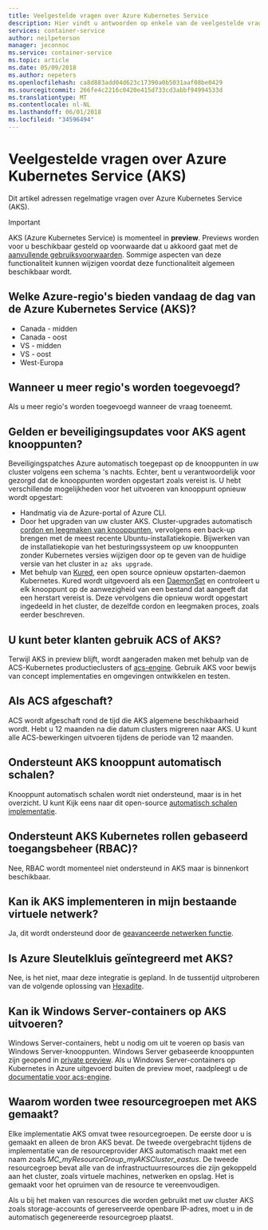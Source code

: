 ```yaml
---
title: Veelgestelde vragen over Azure Kubernetes Service
description: Hier vindt u antwoorden op enkele van de veelgestelde vragen over Azure Kubernetes Service.
services: container-service
author: neilpeterson
manager: jeconnoc
ms.service: container-service
ms.topic: article
ms.date: 05/09/2018
ms.author: nepeters
ms.openlocfilehash: ca8d883add04d623c17390a0b5031aaf08be0429
ms.sourcegitcommit: 266fe4c2216c0420e415d733cd3abbf94994533d
ms.translationtype: MT
ms.contentlocale: nl-NL
ms.lasthandoff: 06/01/2018
ms.locfileid: "34596494"
---
```

# <a name="frequently-asked-questions-about-azure-kubernetes-service-aks"></a>Veelgestelde vragen over Azure Kubernetes Service (AKS)

Dit artikel adressen regelmatige vragen over Azure Kubernetes Service (AKS).

> [!IMPORTANT]
> AKS (Azure Kubernetes Service) is momenteel in **preview**. Previews worden voor u beschikbaar gesteld op voorwaarde dat u akkoord gaat met de [aanvullende gebruiksvoorwaarden](https://azure.microsoft.com/support/legal/preview-supplemental-terms/). Sommige aspecten van deze functionaliteit kunnen wijzigen voordat deze functionaliteit algemeen beschikbaar wordt.
>

## <a name="which-azure-regions-provide-the-azure-kubernetes-service-aks-today"></a>Welke Azure-regio's bieden vandaag de dag van de Azure Kubernetes Service (AKS)?

- Canada - midden
- Canada - oost
- VS - midden
- VS - oost
- West-Europa

## <a name="when-will-additional-regions-be-added"></a>Wanneer u meer regio's worden toegevoegd?

Als u meer regio's worden toegevoegd wanneer de vraag toeneemt.

## <a name="are-security-updates-applied-to-aks-agent-nodes"></a>Gelden er beveiligingsupdates voor AKS agent knooppunten?

Beveiligingspatches Azure automatisch toegepast op de knooppunten in uw cluster volgens een schema 's nachts. Echter, bent u verantwoordelijk voor gezorgd dat de knooppunten worden opgestart zoals vereist is. U hebt verschillende mogelijkheden voor het uitvoeren van knooppunt opnieuw wordt opgestart:

- Handmatig via de Azure-portal of Azure CLI.
- Door het upgraden van uw cluster AKS. Cluster-upgrades automatisch [cordon en leegmaken van knooppunten](https://kubernetes.io/docs/tasks/administer-cluster/safely-drain-node/), vervolgens een back-up brengen met de meest recente Ubuntu-installatiekopie. Bijwerken van de installatiekopie van het besturingssysteem op uw knooppunten zonder Kubernetes versies wijzigen door op te geven van de huidige versie van het cluster in `az aks upgrade`.
- Met behulp van [Kured](https://github.com/weaveworks/kured), een open source opnieuw opstarten-daemon Kubernetes. Kured wordt uitgevoerd als een [DaemonSet](https://kubernetes.io/docs/concepts/workloads/controllers/daemonset/) en controleert u elk knooppunt op de aanwezigheid van een bestand dat aangeeft dat een herstart vereist is. Deze vervolgens die opnieuw wordt opgestart ingedeeld in het cluster, de dezelfde cordon en leegmaken proces, zoals eerder beschreven.

## <a name="do-you-recommend-customers-use-acs-or-aks"></a>U kunt beter klanten gebruik ACS of AKS?

Terwijl AKS in preview blijft, wordt aangeraden maken met behulp van de ACS-Kubernetes productieclusters of [acs-engine](https://github.com/azure/acs-engine). Gebruik AKS voor bewijs van concept implementaties en omgevingen ontwikkelen en testen.

## <a name="when-will-acs-be-deprecated"></a>Als ACS afgeschaft?

ACS wordt afgeschaft rond de tijd die AKS algemene beschikbaarheid wordt. Hebt u 12 maanden na die datum clusters migreren naar AKS. U kunt alle ACS-bewerkingen uitvoeren tijdens de periode van 12 maanden.

## <a name="does-aks-support-node-autoscaling"></a>Ondersteunt AKS knooppunt automatisch schalen?

Knooppunt automatisch schalen wordt niet ondersteund, maar is in het overzicht. U kunt Kijk eens naar dit open-source [automatisch schalen implementatie][auto-scaler].

## <a name="does-aks-support-kubernetes-role-based-access-control-rbac"></a>Ondersteunt AKS Kubernetes rollen gebaseerd toegangsbeheer (RBAC)?

Nee, RBAC wordt momenteel niet ondersteund in AKS maar is binnenkort beschikbaar.

## <a name="can-i-deploy-aks-into-my-existing-virtual-network"></a>Kan ik AKS implementeren in mijn bestaande virtuele netwerk?

Ja, dit wordt ondersteund door de [geavanceerde netwerken functie](https://github.com/MicrosoftDocs/azure-docs/blob/master/articles/aks/networking-overview.md).

## <a name="is-azure-key-vault-integrated-with-aks"></a>Is Azure Sleutelkluis geïntegreerd met AKS?

Nee, is het niet, maar deze integratie is gepland. In de tussentijd uitproberen van de volgende oplossing van [Hexadite][hexadite].

## <a name="can-i-run-windows-server-containers-on-aks"></a>Kan ik Windows Server-containers op AKS uitvoeren?

Windows Server-containers, hebt u nodig om uit te voeren op basis van Windows Server-knooppunten. Windows Server gebaseerde knooppunten zijn geopend in [private preview](https://azure.microsoft.com/en-us/blog/kubernetes-on-azure/). Als u Windows Server-containers op Kubernetes in Azure uitgevoerd buiten de preview moet, raadpleegt u de [documentatie voor acs-engine](https://github.com/Azure/acs-engine/blob/master/docs/kubernetes/windows.md).

## <a name="why-are-two-resource-groups-created-with-aks"></a>Waarom worden twee resourcegroepen met AKS gemaakt?

Elke implementatie AKS omvat twee resourcegroepen. De eerste door u is gemaakt en alleen de bron AKS bevat. De tweede overgebracht tijdens de implementatie van de resourceprovider AKS automatisch maakt met een naam zoals *MC_myResourceGroup_myAKSCluster_eastus*. De tweede resourcegroep bevat alle van de infrastructuurresources die zijn gekoppeld aan het cluster, zoals virtuele machines, netwerken en opslag. Het is gemaakt voor het opruimen van de resource te vereenvoudigen.

Als u bij het maken van resources die worden gebruikt met uw cluster AKS zoals storage-accounts of gereserveerde openbare IP-adres, moet u in de automatisch gegenereerde resourcegroep plaatst.

<!-- LINKS - external -->
[auto-scaler]: https://github.com/kubernetes/autoscaler
[hexadite]: https://github.com/Hexadite/acs-keyvault-agent
